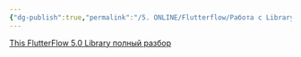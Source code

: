 ```yaml
---
{"dg-publish":true,"permalink":"/5. ONLINE/Flutterflow/Работа с Library (библиотека)/","created":"2024-10-23T15:50:02.274-03:00","updated":"2024-10-23T15:50:02.274-03:00"}
---
```


[This FlutterFlow 5.0 Library полный разбор](https://www.youtube.com/watch?v=78SpR6FSw_Q)
